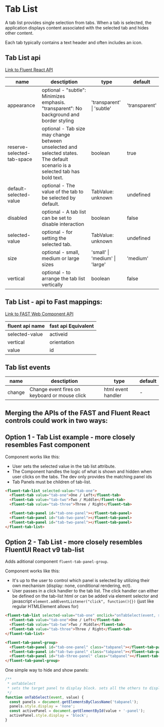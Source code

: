 # Tab List

A tab list provides single selection from tabs. When a tab is selected, the application displays content associated with the selected tab and hides other content.

Each tab typically contains a text header and often includes an icon.

## Tab List api

[Link to Fluent React API](https://react.fluentui.dev/?path=/docs/components-tablist--default)

| name                       | desctiption                                                                                                                  | type                           | default       |
| -------------------------- | ---------------------------------------------------------------------------------------------------------------------------- | ------------------------------ | ------------- |
| appearance                 | optional - "subtle": Minimizes emphasis. "transparent": No background and border styling                                     | 'transparent' \| 'subtle'      | 'transparent' |
| reserve-selected-tab-space | optional - Tab size may change between unselected and selected states. The default scenario is a selected tab has bold text. | boolean                        | true          |
| default-selected-value     | optional - The value of the tab to be selected by default.                                                                   | TabValue: unknown              | undefined     |
| disabled                   | optional - A tab list can be set to disable interaction                                                                      | boolean                        | false         |
| selected-value             | optional - for setting the selected tab.                                                                                     | TabValue: unknown              | undefined     |
| size                       | optional - small, medium or large sizes                                                                                      | 'small' \| 'medium' \| 'large' | 'medium'      |
| vertical                   | optional - to arrange the tab list vertically                                                                                | boolean                        | false         |

## Tab List - api to Fast mappings:

[Link to FAST Web Component API](https://www.fast.design/docs/components/tabs/#class-tab)

| fluent api name | fast api Equivalent |
| --------------- | ------------------- |
| selected-value  | activeid            |
| vertical        | orientation         |
| value           | id                  |

## Tab list events

| name   | desctiption                                   | type               | default |
| ------ | --------------------------------------------- | ------------------ | ------- |
| change | Change event fires on keyboard or mouse click | html event handler | -       |

## Merging the APIs of the FAST and Fluent React controls could work in two ways:

## Option 1 - Tab List example - more closely resembles Fast component

Component works like this:

- User sets the selected value in the tab list attribute.
- The Component handles the logic of what is shown and hidden when user clicks on the tabs. The dev only provides the matching panel ids
- Tab Panels must be children of tab-list.

```html
<fluent-tab-list selected-value="tab-one">
  <fluent-tab value="tab-one">One / Left</fluent-tab>
  <fluent-tab value="tab-two">Two / Middle</fluent-tab>
  <fluent-tab value="tab-three">Three / Right</fluent-tab>

  <fluent-tab-panel id="tab-one-panel"></fluent-tab-panel>
  <fluent-tab-panel id="tab-two-panel"></fluent-tab-panel>
  <fluent-tab-panel id="tab-two-panel"></fluent-tab-panel>
</fluent-tab-list>
```

## Option 2 - Tab List - more closely resembles FluentUI React v9 tab-list

Adds aditional component `fluent-tab-panel-group`.

Component works like this:

- It's up to the user to control which panel is selected by utilizing their own mechanism (display: none, conditional rendering, ect).
- User passes in a click handler to the tab list. The click handler can either be defined on the tab-list html or can be added via element selector and javascript `element.addEventListener("click", function(){})` (just like regular HTMLElement allows for)

```html
<fluent-tab-list selected-value="tab-one" onclick="onTabSelect(event, selectedValue)">
  <fluent-tab value="tab-one">One / Left</fluent-tab>
  <fluent-tab value="tab-two">Two / Middle</fluent-tab>
  <fluent-tab value="tab-three">Three / Right</fluent-tab>
</fluent-tab-list>

<fluent-tab-panel-group>
  <fluent-tab-panel id="tab-one-panel" class="tabpanel"></fluent-tab-panel>
  <fluent-tab-panel id="tab-two-panel" class="tabpanel"></fluent-tab-panel>
  <fluent-tab-panel id="tab-three-panel" class="tabpanel"></fluent-tab-panel>
</fluent-tab-panel-group>
```

One simple way to hide and show panels:

```javascript
/**
 * onTabSelect
 * sets the target panel to display block. sets all the others to display none
 */
function onTabSelect(event, value) {
  const panels = document.getElementsByClassName('tabpanel');
  panels.style.display = 'none';
  const activePanel = document.getElementById(value + '-panel');
  activePanel.style.display = 'block';
}
```
